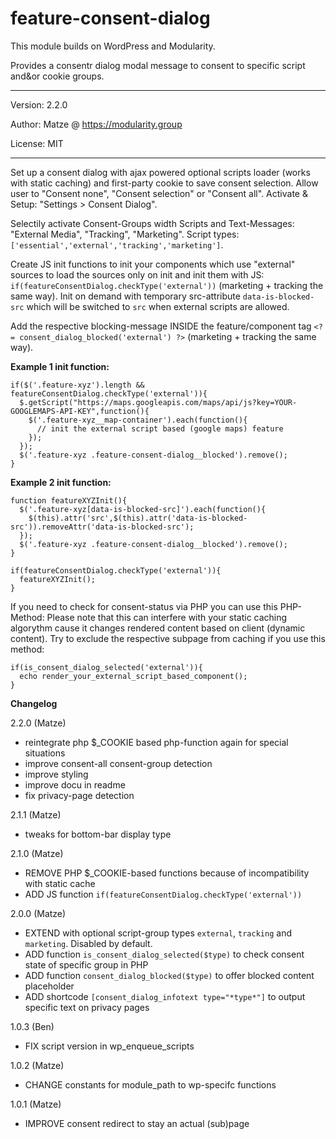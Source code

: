 # feature-consent-dialog

This module builds on WordPress and Modularity.

Provides a consentr dialog modal message to consent to specific script and&or cookie groups.

---

Version: 2.2.0

Author: Matze @ https://modularity.group

License: MIT

---

Set up a consent dialog with ajax powered optional scripts loader (works with static caching) and first-party cookie to save consent selection. Allow user to "Consent none", "Consent selection" or "Consent all". Activate & Setup: "Settings > Consent Dialog".

Selectily activate Consent-Groups width Scripts and Text-Messages: "External Media", "Tracking", "Marketing". Script types: `['essential','external','tracking','marketing']`. 

Create JS init functions to init your components which use "external" sources to load the sources only on init and init them with JS: `if(featureConsentDialog.checkType('external'))` (marketing + tracking the same way). Init on demand with temporary src-attribute `data-is-blocked-src` which will be switched to `src` when external scripts are allowed.

Add the respective blocking-message INSIDE the feature/component tag `<?= consent_dialog_blocked('external') ?>` (marketing + tracking the same way).

**Example 1 init function:**

```
if($('.feature-xyz').length && featureConsentDialog.checkType('external')){
  $.getScript("https://maps.googleapis.com/maps/api/js?key=YOUR-GOOGLEMAPS-API-KEY",function(){
    $('.feature-xyz__map-container').each(function(){
      // init the external script based (google maps) feature 
    });
  });
  $('.feature-xyz .feature-consent-dialog__blocked').remove();
}
```

**Example 2 init function:**

```
function featureXYZInit(){
  $('.feature-xyz[data-is-blocked-src]').each(function(){
    $(this).attr('src',$(this).attr('data-is-blocked-src')).removeAttr('data-is-blocked-src');
  });
  $('.feature-xyz .feature-consent-dialog__blocked').remove();
}

if(featureConsentDialog.checkType('external')){
  featureXYZInit();
}
```

If you need to check for consent-status via PHP you can use this PHP-Method: Please note that this can interfere with your static caching algorythm cause it changes rendered content based on client (dynamic content). Try to exclude the respective subpage from caching if you use this method:

```
if(is_consent_dialog_selected('external')){
  echo render_your_external_script_based_component();
}
```

**Changelog**

2.2.0 (Matze)
- reintegrate php $_COOKIE based php-function again for special situations
- improve consent-all consent-group detection
- improve styling
- improve docu in readme
- fix privacy-page detection

2.1.1 (Matze)
- tweaks for bottom-bar display type 

2.1.0 (Matze)
- REMOVE PHP $_COOKIE-based functions because of incompatibility with static cache
- ADD JS function `if(featureConsentDialog.checkType('external'))`

2.0.0 (Matze)
- EXTEND with optional script-group types `external`, `tracking` and `marketing`. Disabled by default.
- ADD function `is_consent_dialog_selected($type)` to check consent state of specific group in PHP
- ADD function `consent_dialog_blocked($type)` to offer blocked content placeholder
- ADD shortcode `[consent_dialog_infotext type="*type*"]` to output specific text on privacy pages

1.0.3 (Ben)
- FIX script version in wp_enqueue_scripts

1.0.2 (Matze)
- CHANGE constants for module_path to wp-specifc functions

1.0.1 (Matze)
- IMPROVE consent redirect to stay an actual (sub)page

